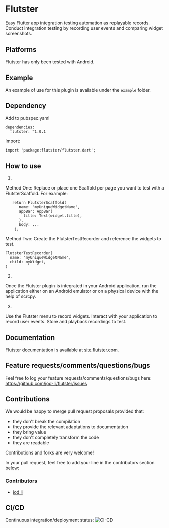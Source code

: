 # Flutster

Easy Flutter app integration testing automation as replayable records.
Conduct integration testing by recording user events and comparing widget screenshots.

## Platforms

Flutster has only been tested with Android.

## Example

An example of use for this plugin is available under the `example` folder.

## Dependency
Add to pubspec.yaml
```
dependencies:
  flutster: ^1.0.1
```

Import:
```
import 'package:flutster/flutster.dart';
```

## How to use
1)
Method One:
Replace or place one Scaffold per page you want to test with a FlutsterScaffold. For example:
```
   return FlutsterScaffold(
      name: "myUniqueWidgetName",
      appBar: AppBar(
        title: Text(widget.title),
      ),
      body: ...
    );
```
Method Two:
Create the FlutsterTestRecorder and reference the widgets to test. 
```
FlutsterTestRecorder(
  name: "myUniqueWidgetName",
  child: myWidget,
)
```
2)
Once the Flutster plugin is integrated in your Android application, run the application either on an Android emulator or on a physical device with the help of scrcpy.

3)
Use the Flutster menu to record widgets. Interact with your application to record user events. Store and playback recordings to test. 

## Documentation

Flutster documentation is available at [site.flutster.com](https://site.flutster.com).

## Feature requests/comments/questions/bugs

Feel free to log your feature requests/comments/questions/bugs here:
https://github.com/jod-li/flutster/issues

## Contributions

We would be happy to merge pull request proposals provided that:
* they don't break the compilation
* they provide the relevant adaptations to documentation
* they bring value
* they don't completely transform the code
* they are readable

Contributions and forks are very welcome!

In your pull request, feel free to add your line in the contributors section below:

### Contributors

* [jod.li](https://github.com/jod-li/)

## CI/CD

Continuous integration/deployment status: ![CI-CD](https://github.com/jod-li/flutster/workflows/CI-CD/badge.svg)
